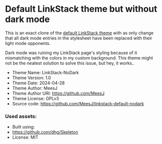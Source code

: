 # Default LinkStack theme but without dark mode
This is an exact clone of the [default LinkStack theme](https://github.com/LinkStackOrg/linkstack-default-theme) with as only change that all dark mode entries in the stylesheet have been replaced with their light mode opponents.

Dark mode was ruining my LinkStack page's styling because of it mismatching with the colors in my custom background. This theme might not be the neatest solution to solve this issue, but hey, it works..
                                                                                                                                                                         
*	Theme Name: LinkStack-NoDark
*	Theme Version: 1.0
*	Theme Date: 2024-04-28
*	Theme Author: MeesJ
*	Theme Author URI: https://github.com/MeesJ
*	Theme License: GPLv3
*	Source code: https://github.com/MeesJ/linkstack-default-nodark


### Used assets:
* Built using:
* https://github.com/dhg/Skeleton
* License: MIT
